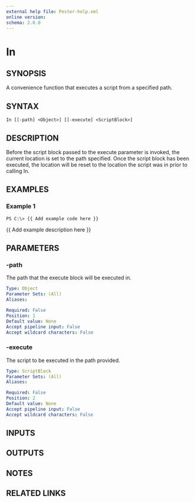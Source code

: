 ```yaml
---
external help file: Pester-help.xml
online version: 
schema: 2.0.0
---
```


# In

## SYNOPSIS
A convenience function that executes a script from a specified path.

## SYNTAX

```
In [[-path] <Object>] [[-execute] <ScriptBlock>]
```

## DESCRIPTION
Before the script block passed to the execute parameter is invoked,
the current location is set to the path specified.
Once the script
block has been executed, the location will be reset to the location
the script was in prior to calling In.

## EXAMPLES

### Example 1
```
PS C:\> {{ Add example code here }}
```

{{ Add example description here }}

## PARAMETERS

### -path
The path that the execute block will be executed in.

```yaml
Type: Object
Parameter Sets: (All)
Aliases: 

Required: False
Position: 1
Default value: None
Accept pipeline input: False
Accept wildcard characters: False
```

### -execute
The script to be executed in the path provided.

```yaml
Type: ScriptBlock
Parameter Sets: (All)
Aliases: 

Required: False
Position: 2
Default value: None
Accept pipeline input: False
Accept wildcard characters: False
```

## INPUTS

## OUTPUTS

## NOTES

## RELATED LINKS

